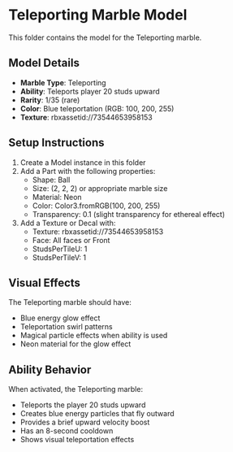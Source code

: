 # Teleporting Marble Model

This folder contains the model for the Teleporting marble.

## Model Details

- **Marble Type**: Teleporting
- **Ability**: Teleports player 20 studs upward
- **Rarity**: 1/35 (rare)
- **Color**: Blue teleportation (RGB: 100, 200, 255)
- **Texture**: rbxassetid://73544653958153

## Setup Instructions

1. Create a Model instance in this folder
2. Add a Part with the following properties:
   - Shape: Ball
   - Size: (2, 2, 2) or appropriate marble size
   - Material: Neon
   - Color: Color3.fromRGB(100, 200, 255)
   - Transparency: 0.1 (slight transparency for ethereal effect)
3. Add a Texture or Decal with:
   - Texture: rbxassetid://73544653958153
   - Face: All faces or Front
   - StudsPerTileU: 1
   - StudsPerTileV: 1

## Visual Effects

The Teleporting marble should have:
- Blue energy glow effect
- Teleportation swirl patterns
- Magical particle effects when ability is used
- Neon material for the glow effect

## Ability Behavior

When activated, the Teleporting marble:
- Teleports the player 20 studs upward
- Creates blue energy particles that fly outward
- Provides a brief upward velocity boost
- Has an 8-second cooldown
- Shows visual teleportation effects
